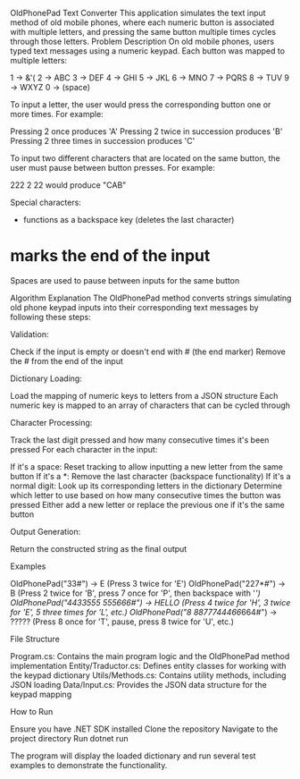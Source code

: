 ﻿OldPhonePad Text Converter
This application simulates the text input method of old mobile phones, where each numeric button is associated with multiple letters, and pressing the same button multiple times cycles through those letters.
Problem Description
On old mobile phones, users typed text messages using a numeric keypad. Each button was mapped to multiple letters:

1 -> &'(
2 -> ABC
3 -> DEF
4 -> GHI
5 -> JKL
6 -> MNO
7 -> PQRS
8 -> TUV
9 -> WXYZ
0 -> (space)

To input a letter, the user would press the corresponding button one or more times. For example:

Pressing 2 once produces 'A'
Pressing 2 twice in succession produces 'B'
Pressing 2 three times in succession produces 'C'

To input two different characters that are located on the same button, the user must pause between button presses.
For example:

222 2 22 would produce "CAB"

Special characters:

* functions as a backspace key (deletes the last character)
# marks the end of the input
Spaces are used to pause between inputs for the same button

Algorithm Explanation
The OldPhonePad method converts strings simulating old phone keypad inputs into their corresponding text messages by following these steps:

Validation:

Check if the input is empty or doesn't end with # (the end marker)
Remove the # from the end of the input


Dictionary Loading:

Load the mapping of numeric keys to letters from a JSON structure
Each numeric key is mapped to an array of characters that can be cycled through


Character Processing:

Track the last digit pressed and how many consecutive times it's been pressed
For each character in the input:

If it's a space: Reset tracking to allow inputting a new letter from the same button
If it's a *: Remove the last character (backspace functionality)
If it's a normal digit: Look up its corresponding letters in the dictionary
Determine which letter to use based on how many consecutive times the button was pressed
Either add a new letter or replace the previous one if it's the same button




Output Generation:

Return the constructed string as the final output



Examples

OldPhonePad("33#") → E (Press 3 twice for 'E')
OldPhonePad("227*#") → B (Press 2 twice for 'B', press 7 once for 'P', then backspace with '*')
OldPhonePad("4433555 555666#") → HELLO (Press 4 twice for 'H', 3 twice for 'E', 5 three times for 'L', etc.)
OldPhonePad("8 8877744466*664#") → ????? (Press 8 once for 'T', pause, press 8 twice for 'U', etc.)

File Structure

Program.cs: Contains the main program logic and the OldPhonePad method implementation
Entity/Traductor.cs: Defines entity classes for working with the keypad dictionary
Utils/Methods.cs: Contains utility methods, including JSON loading
Data/Input.cs: Provides the JSON data structure for the keypad mapping

How to Run

Ensure you have .NET SDK installed
Clone the repository
Navigate to the project directory
Run dotnet run

The program will display the loaded dictionary and run several test examples to demonstrate the functionality.